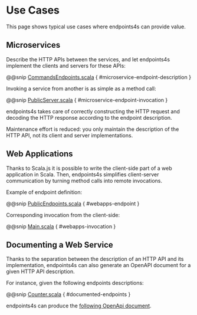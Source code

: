 # Use Cases

This page shows typical use cases where endpoints4s can provide value.

## Microservices

Describe the HTTP APIs between the services, and let endpoints4s implement
the clients and servers for these APIs:

@@snip [CommandsEndpoints.scala](/documentation/examples/cqrs/commands-endpoints/src/main/scala/cqrs/commands/CommandsEndpoints.scala) { #microservice-endpoint-description }

Invoking a service from another is as simple as a method call:

@@snip [PublicServer.scala](/documentation/examples/cqrs/public-server/src/main/scala/cqrs/publicserver/PublicServer.scala) { #microservice-endpoint-invocation }

endpoints4s takes care of correctly constructing the HTTP request and
decoding the HTTP response according to the endpoint description.

Maintenance effort is reduced: you only maintain the description of
the HTTP API, not its client and server implementations.

## Web Applications

Thanks to Scala.js it is possible to write the client-side part of a
web application in Scala. Then, endpoints4s simplifies client-server
communication by turning method calls into remote invocations.

Example of endpoint definition:

@@snip [PublicEndpoints.scala](/documentation/examples/cqrs/public-endpoints/src/main/scala/cqrs/publicserver/PublicEndpoints.scala) { #webapps-endpoint }

Corresponding invocation from the client-side:

@@snip [Main.scala](/documentation/examples/cqrs/web-client/src/main/scala/cqrs/webclient/Main.scala) { #webapps-invocation }

## Documenting a Web Service

Thanks to the separation between the description of an HTTP API and
its implementation, endpoints4s can also generate an OpenAPI document
for a given HTTP API description.

For instance, given the following endpoints descriptions:

@@snip [Counter.scala](/documentation/examples/documented/src/main/scala/counter/Counter.scala) { #documented-endpoints }

endpoints4s can produce the
[following OpenApi document](./documented-counter-openapi.json).

